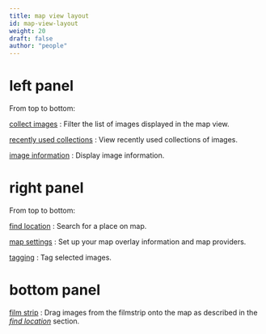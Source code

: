 ```yaml
---
title: map view layout
id: map-view-layout
weight: 20
draft: false
author: "people"
---
```


# left panel
From top to bottom:

[collect images](../module-reference/utility-modules/shared/collect-images.md)
: Filter the list of images displayed in the map view.

[recently used collections](../module-reference/utility-modules/shared/recent-collections.md)
: View recently used collections of images.

[image information](../module-reference/utility-modules/shared/image-information.md)
: Display image information.

# right panel

From top to bottom:

[find location](../module-reference/utility-modules/map/find-location.md)
: Search for a place on map.

[map settings](../module-reference/utility-modules/map/map-settings.md)
: Set up your map overlay information and map providers.

[tagging](../module-reference/utility-modules/shared/tagging.md)
: Tag selected images.

# bottom panel

[film strip](../module-reference/utility-modules/shared/filmstrip.md)
: Drag images from the filmstrip onto the map as described in the [_find location_](../module-reference/utility-modules/map/find-location.md) section.

